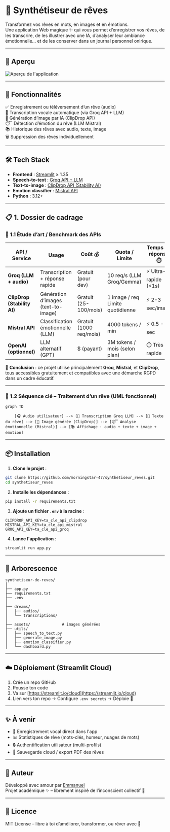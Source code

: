 # 🌙 Synthétiseur de rêves

Transformez vos rêves en mots, en images et en émotions.  
Une application Web magique ✨ qui vous permet d’enregistrer vos rêves, de les transcrire, de les illustrer avec une IA, d’analyser leur ambiance émotionnelle… et de les conserver dans un journal personnel onirique.

---

## 📸 Aperçu

![Aperçu de l'application](assets/preview.jpg)

---

## 🚀 Fonctionnalités

✅ Enregistrement ou téléversement d’un rêve (audio)  
📝 Transcription vocale automatique (via Groq API + LLM)  
🎨 Génération d’image par IA (ClipDrop API)  
😴 Détection d’émotion du rêve (LLM Mistral)  
📚 Historique des rêves avec audio, texte, image  
🗑️ Suppression des rêves individuellement

---

## 🛠️ Tech Stack

- **Frontend** : [Streamlit](https://streamlit.io/) ≥ 1.35
- **Speech-to-text** : [Groq API + LLM](https://groq.com/)
- **Text-to-image** : [ClipDrop API (Stability AI)](https://clipdrop.co/apis)
- **Emotion classifier** : [Mistral API](https://console.mistral.ai/)
- **Python** : 3.12+

---

## 📋 1. Dossier de cadrage

### 🎨 1.1 Étude d’art / Benchmark des APIs

| API / Service             | Usage                         | Coût 💰        | Quota / Limite         | Temps de réponse ⏱️ | RGPD 🇪🇺 |
|---------------------------|-------------------------------|----------------|-------------------------|----------------------|---------|
| **Groq (LLM + audio)**    | Transcription + réponse rapide | Gratuit (pour dev) | 10 req/s (LLM Groq/Gemma) | ⚡ Ultra-rapide (<1s) | ✅ Oui  |
| **ClipDrop (Stability AI)** | Génération d’images (text-to-image) | Gratuit <br> (25-100/mois) | 1 image / req <br> Limite quotidienne | ⚡ 2-3 sec/image      | ⚠️ Stockage tiers |
| **Mistral API**           | Classification émotionnelle (LLM) | Gratuit (1000 req/mois) | 4000 tokens / min      | ⚡ 0.5 - 1 sec         | ✅ Oui  |
| **OpenAI (optionnel)**    | LLM alternatif (GPT)          | $ (payant)     | 3M tokens / mois (selon plan) | ⏱️ Très rapide        | ✅ Oui  |

📌 **Conclusion** : ce projet utilise principalement **Groq**, **Mistral**, et **ClipDrop**, tous accessibles gratuitement et compatibles avec une démarche RGPD dans un cadre éducatif.

---

### 🧠 1.2 Séquence clé – Traitement d’un rêve (UML fonctionnel)

```mermaid
graph TD

    [🎧 Audio utilisateur] --> [🎤 Transcription Groq LLM] --> [📝 Texte du rêve] --> [🎨 Image générée (ClipDrop)] --> [😴 Analyse émotionnelle (Mistral)] --> [📚 Affichage : audio + texte + image + émotion]
```
 
---

## 📦 Installation

1. **Clone le projet** :

```bash
git clone https://github.com/morningstar-47/synthetiseur_reves.git
cd synthetiseur_reves
```

2. **Installe les dépendances** :

```bash
pip install -r requirements.txt
```

3. **Ajoute un fichier `.env` à la racine** :

```env
CLIPDROP_API_KEY=ta_cle_api_clipdrop
MISTRAL_API_KEY=ta_cle_api_mistral
GROQ_API_KEY=ta_cle_api_groq
```

4. **Lance l'application** :

```bash
streamlit run app.py
```

---

## 📁 Arborescence

```
synthetiseur-de-reves/
│
├── app.py
├── requirements.txt
├── .env
│
├── dreams/
│   ├── audios/
│   └── transcriptions/
│
├── assets/              # images générées
├── utils/
│   ├── speech_to_text.py
│   ├── generate_image.py
│   ├── emotion_classifier.py
│   └── dashboard.py
```

---

## ☁️ Déploiement (Streamlit Cloud)

1. Crée un repo GitHub
2. Pousse ton code
3. Va sur [https://streamlit.io/cloud](https://streamlit.io/cloud)
4. Lien vers ton repo → Configure `.env secrets` → Déploie 🚀

---

## ✨ À venir

- 🎤 Enregistrement vocal direct dans l'app
- 📊 Statistiques de rêve (mots-clés, humeur, nuages de mots)
- 🔒 Authentification utilisateur (multi-profils)
- 💾 Sauvegarde cloud / export PDF des rêves

---

## 🧙 Auteur

Développé avec amour par [Emmanuel](https://github.com/morningstar-47)  
Projet académique ✨ – librement inspiré de l’inconscient collectif 🌌

---

## 🪪 Licence

MIT License – libre à toi d’améliorer, transformer, ou rêver avec 💭